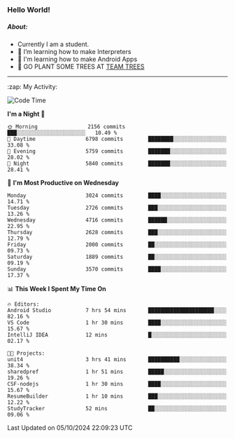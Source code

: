 ### Hello World!

##### About:
- Currently I am a student.
- 🌱 I’m learning how to make Interpreters
- 🌱 I'm learning how to make Android Apps
- 🌱 GO PLANT SOME TREES AT [TEAM TREES](https://teamtrees.org/)

---
  <summary>:zap: My Activity:</summary>
  
<!--START_SECTION:waka-->
![Code Time](http://img.shields.io/badge/Code%20Time-1%2C490%20hrs%2040%20mins-blue)

**I'm a Night 🦉** 

```text
🌞 Morning                2156 commits        ███░░░░░░░░░░░░░░░░░░░░░░   10.49 % 
🌆 Daytime                6798 commits        ████████░░░░░░░░░░░░░░░░░   33.08 % 
🌃 Evening                5759 commits        ███████░░░░░░░░░░░░░░░░░░   28.02 % 
🌙 Night                  5840 commits        ███████░░░░░░░░░░░░░░░░░░   28.41 % 
```
📅 **I'm Most Productive on Wednesday** 

```text
Monday                   3024 commits        ████░░░░░░░░░░░░░░░░░░░░░   14.71 % 
Tuesday                  2726 commits        ███░░░░░░░░░░░░░░░░░░░░░░   13.26 % 
Wednesday                4716 commits        ██████░░░░░░░░░░░░░░░░░░░   22.95 % 
Thursday                 2628 commits        ███░░░░░░░░░░░░░░░░░░░░░░   12.79 % 
Friday                   2000 commits        ██░░░░░░░░░░░░░░░░░░░░░░░   09.73 % 
Saturday                 1889 commits        ██░░░░░░░░░░░░░░░░░░░░░░░   09.19 % 
Sunday                   3570 commits        ████░░░░░░░░░░░░░░░░░░░░░   17.37 % 
```


📊 **This Week I Spent My Time On** 

```text
🔥 Editors: 
Android Studio           7 hrs 54 mins       █████████████████████░░░░   82.16 % 
VS Code                  1 hr 30 mins        ████░░░░░░░░░░░░░░░░░░░░░   15.67 % 
IntelliJ IDEA            12 mins             █░░░░░░░░░░░░░░░░░░░░░░░░   02.17 % 

🐱‍💻 Projects: 
unit4                    3 hrs 41 mins       ██████████░░░░░░░░░░░░░░░   38.34 % 
sharedpref               1 hr 51 mins        █████░░░░░░░░░░░░░░░░░░░░   19.26 % 
CSF-nodejs               1 hr 30 mins        ████░░░░░░░░░░░░░░░░░░░░░   15.67 % 
ResumeBuilder            1 hr 10 mins        ███░░░░░░░░░░░░░░░░░░░░░░   12.22 % 
StudyTracker             52 mins             ██░░░░░░░░░░░░░░░░░░░░░░░   09.06 % 
```


 Last Updated on 05/10/2024 22:09:23 UTC
<!--END_SECTION:waka-->
